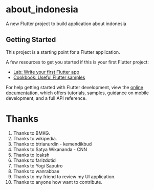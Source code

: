 # about_indonesia

A new Flutter project to build application about indonesia

## Getting Started

This project is a starting point for a Flutter application.

A few resources to get you started if this is your first Flutter project:

- [Lab: Write your first Flutter app](https://docs.flutter.dev/get-started/codelab)
- [Cookbook: Useful Flutter samples](https://docs.flutter.dev/cookbook)

For help getting started with Flutter development, view the
[online documentation](https://docs.flutter.dev/), which offers tutorials,
samples, guidance on mobile development, and a full API reference.

# Thanks
1. Thanks to BMKG.
2. Thanks to wikipedia.
3. Thanks to btrianurdin - kemendikbud
4. Thanks to Satya Wikananda - CNN
5. Thanks to Icaksh
6. Thanks to farizdotid
7. Thanks to Yogi Saputro
8. Thanks to wanrabbae
9. Thanks to my friend to review my UI application.
10. Thanks to anyone how want to contribute.
